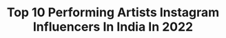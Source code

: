 ---
title: Top 10 Performing Artists Instagram Influencers In India In 2022
description: >-
  Find top performing artists Instagram influencers in India in 2022. Most popular hashtags: #performingartist #mumbai #india #performer.
platform: Instagram
hits: 15
text_top: Analyze the most popular Instagram profiles on inBeat.
text_bottom: Our database holds 15 Instagram influencers like this in India for you to work with.
profiles:
  - username: "sandeepkhareofficial"
    fullname: >-
      Sandeep Khare
    bio: >-
      Marathi poet, actor, performing Artist, singer-songwriter, copywriter.
    location: "India"
    followers: 20409
    engagement: 974
    commentsToLikes: 0.017537
    id: ck0vv1gosn3sy0i19qaij11mo
    verified: false
    hashtags: ""
  - username: "piasutaria"
    fullname: >-
      Pia Sutaria
    bio: >-
      Performing Artist. @icmdindia Founder/ Artistic Director. @royalacademyofdance Professional Dancers’ Teaching Diploma, Registered Teacher Status.
    location: "India"
    followers: 46509
    engagement: 1270
    commentsToLikes: 0.019649
    id: ck14lto6gwfhs0i19vunm9ghv
    verified: false
    hashtags: "#beccaxindia, #ad, #beccapartner, #beccaglow"
  - username: "v.k.d.k.v"
    fullname: >-
      VKDKV  വികടകവി
    bio: >-
      Rapper | Performing Artist | Co-Founder & Artist @mixmostudios For bookings: vkdkvrapper@gmail.com VKDKV INTRO Video Out Now 👇
    location: "India"
    followers: 4561
    engagement: 1812
    commentsToLikes: 0.086652
    id: ck9wgh2u9tdua0j78zhijvqsx
    verified: false
    hashtags: "#malayalamrap, #artists, #malayalamhiphop, #bangers"
  - username: "siddhishahofficial"
    fullname: >-
      Siddhi Shah
    bio: >-
      Performing Artist • Tutor • Freelance Drummer🥁 📍 Dubai 🇦🇪 Founder @dreamcatchersindia @clapbox.music Artist Influencer @zildjianindia & @daddarioindia
    location: "India"
    followers: 4246
    engagement: 813
    commentsToLikes: 0.059490
    id: ckap4e6te6yoc0i78uyoo3zf4
    verified: false
    hashtags: "#hybridsetup, #drummer, #buglife, #syncopation"
  - username: "irudini_umali_thilakarathna"
    fullname: >-
      UMALI
    bio: >-
      Actor / Dancer / Performing Artist BA in Cinema-Acting Reading for MA 日本語能力試験 N1合格 日本大学芸術学部卒業 連続受賞者
    location: "India"
    followers: 238459
    engagement: 111
    commentsToLikes: 0.025028
    id: ck9wdkyveg4xz0j7886wcrzfz
    verified: false
    hashtags: "#muchlove, #staysafe, #stayblessed, #original"
  - username: "iswaryajayakumar"
    fullname: >-
      Iswarya Jayakumar
    bio: >-
      Choreographer | Performing Artiste | Avid traveler Dream it. Believe it. Build it✨ @sudio~ 15% Discount (Promo code ‘Iswarya’)
    location: "India"
    followers: 19620
    engagement: 549
    commentsToLikes: 0.021840
    id: ck6014gshetj10i146mmn4z9c
    verified: false
    hashtags: "#sudio, #rajasthan, #dance, #jaipur"
  - username: "mishal.raheja"
    fullname: >-
      Mishal.Raheja
    bio: >-
      Music video released : https://youtu.be/Qg_uAf8C73A
    location: "India"
    followers: 365844
    engagement: 157
    commentsToLikes: 0.044838
    id: ck0tu32t25f3d0i190izvfbda
    verified: true
    hashtags: "#fitness, #mumbai, #fitwithmish, #mishalraheja"
  - username: "baddraa"
    fullname: >-
      Baddraa
    bio: >-
      Circus Performer Specialized in Fire & Flow Art , Object Manipulation , Hulahoop Based in Goa
    location: "India"
    followers: 16905
    engagement: 451
    commentsToLikes: 0.024025
    id: ck8tcbtnlyz2u0j78q7d9j6pu
    verified: false
    hashtags: "#doublehoops, #flowartist, #fire, #hulahoop"
  - username: "akshayanaik12"
    fullname: >-
      Akshaya Naik
    bio: >-
      #OfArtAndDreams Lover of Stage, Art, Momos, Chai and Cakes ❤️ Actor | Influencer | Body Positive 🎭🎥 Mtv bigf Episode👇
    location: "India"
    followers: 68874
    engagement: 118
    commentsToLikes: 0.060879
    id: ck6uauluv5r8b0j71b8i37y9z
    verified: false
    hashtags: "#artistsoninstagram, #ipreview, #influencer, #communityfirst"
  - username: "dennis_dannz"
    fullname: >-
      Alexander Dannis Anthony
    bio: >-
      Animator | Creator | MJ5 | Dancer 🥉Dance Champions - @starplus Reality exists beyond existence! 🤔 Delhi 🔄 Mumbai 🇮🇳 YouTube :- @dennis_dannz
    location: "India"
    followers: 16598
    engagement: 340
    commentsToLikes: 0.035208
    id: ck15uohhoo5q50i19atk5y8k7
    verified: false
    hashtags: "#urban, #dance, #choreography, #quarantine"
---